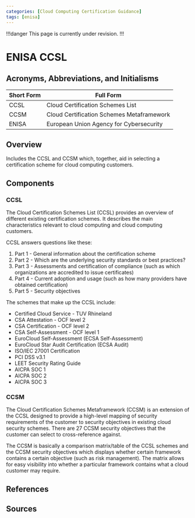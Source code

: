```yaml
---
categories: [Cloud Computing Certification Guidance]
tags: [enisa]
---
```


!!!danger
This page is currently under revision.
!!!

# ENISA CCSL

## Acronyms, Abbreviations, and Initialisms

| Short Form | Full Form |
| - | - |
| CCSL | Cloud Certification Schemes List |
| CCSM | Cloud Certification Schemes Metaframework |
| ENISA | European Union Agency for Cybersecurity |

## Overview

Includes the CCSL and CCSM which, together, aid in selecting a certification scheme for cloud computing customers.

## Components

### CCSL

The Cloud Certification Schemes List (CCSL) provides an overview of different existing certification schemes. It describes the main characteristics relevant to cloud computing and cloud computing customers.

CCSL answers questions like these:

1. Part 1 - General information about the certification scheme
2. Part 2 - Which are the underlying security standards or best practices?
3. Part 3 - Assessments and certification of compliance (such as which organizations are accredited to issue certificates)
4. Part 4 - Current adoption and usage (such as how many providers have obtained certification)
5. Part 5 - Security objectives

The schemes that make up the CCSL include:

- Certified Cloud Service - TUV Rhineland
- CSA Attestation - OCF level 2
- CSA Certification - OCF level 2
- CSA Self-Assessment - OCF level 1
- EuroCloud Self-Assessment (ECSA Self-Assessment)
- EuroCloud Star Audit Certification (ECSA Audit)
- ISO/IEC 27001 Certification
- PCI DSS v3.1
- LEET Security Rating Guide
- AICPA SOC 1
- AICPA SOC 2
- AICPA SOC 3

### CCSM

The Cloud Certification Schemes Metaframework (CCSM) is an extension of the CCSL designed to provide a high-level mapping of security requirements of the customer to security objectives in existing cloud security schemes. There are 27 CCSM security objectives that the customer can select to cross-reference against.

The CCSM is basically a comparison matrix/table of the CCSL schemes and the CCSM security objectives which displays whether certain framework contains a certain objective (such as risk management). The matrix allows for easy visibility into whether a particular framework contains what a cloud customer may require.

## References



## Sources